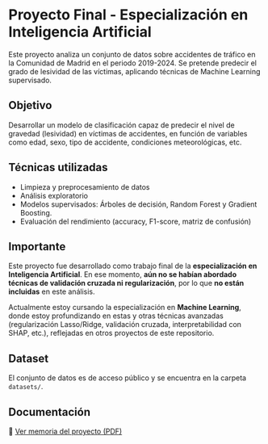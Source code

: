 # Proyecto Final - Especialización en Inteligencia Artificial

Este proyecto analiza un conjunto de datos sobre accidentes de tráfico en la Comunidad de Madrid en el periodo 2019-2024. Se pretende predecir el grado de lesividad de las víctimas, aplicando técnicas de Machine Learning supervisado.

## Objetivo

Desarrollar un modelo de clasificación capaz de predecir el nivel de gravedad (lesividad) en víctimas de accidentes, en función de variables como edad, sexo, tipo de accidente, condiciones meteorológicas, etc.

## Técnicas utilizadas

- Limpieza y preprocesamiento de datos
- Análisis exploratorio
- Modelos supervisados: Árboles de decisión, Random Forest y Gradient Boosting.
- Evaluación del rendimiento (accuracy, F1-score, matriz de confusión)

## Importante

Este proyecto fue desarrollado como trabajo final de la **especialización en Inteligencia Artificial**. En ese momento, **aún no se habían abordado técnicas de validación cruzada ni regularización**, por lo que **no están incluidas** en este análisis.

Actualmente estoy cursando la especialización en **Machine Learning**, donde estoy profundizando en estas y otras técnicas avanzadas (regularización Lasso/Ridge, validación cruzada, interpretabilidad con SHAP, etc.), reflejadas en otros proyectos de este repositorio.

## Dataset

El conjunto de datos es de acceso público y se encuentra en la carpeta `datasets/`.

## Documentación

📄 [Ver memoria del proyecto (PDF)](Memoria_Proyecto_Final_IA_javier_rguez_guillen.pdf)
